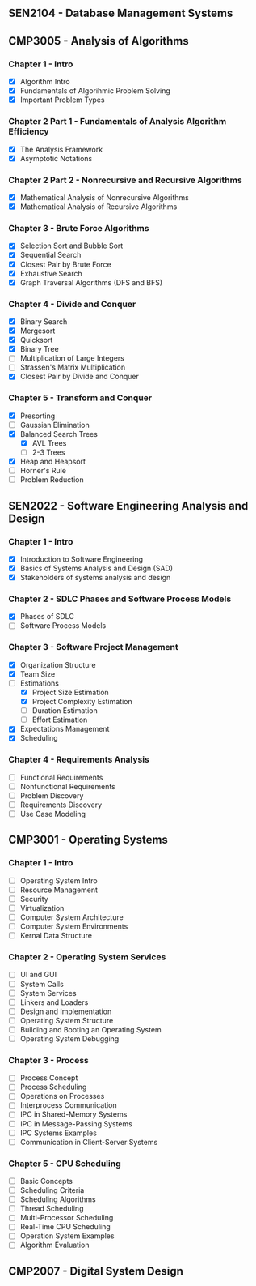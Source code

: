## SEN2104 - Database Management Systems



## CMP3005 - Analysis of Algorithms

### Chapter 1 - Intro 
- [X] Algorithm Intro 
- [X] Fundamentals of Algorihmic Problem Solving
- [X] Important Problem Types

### Chapter 2 Part 1 - Fundamentals of Analysis Algorithm Efficiency

- [X] The Analysis Framework
- [X] Asymptotic Notations  

### Chapter 2 Part 2 - Nonrecursive and Recursive Algorithms

- [X] Mathematical Analysis of Nonrecursive Algorithms
- [X] Mathematical Analysis of Recursive Algorithms

### Chapter 3 - Brute Force Algorithms

- [X] Selection Sort and Bubble Sort
- [X] Sequential Search
- [X] Closest Pair by Brute Force 
- [X] Exhaustive Search
- [X] Graph Traversal Algorithms (DFS and BFS)

### Chapter 4 - Divide and Conquer

- [X] Binary Search
- [X] Mergesort
- [X] Quicksort
- [X] Binary Tree
- [ ] Multiplication of Large Integers
- [ ] Strassen's Matrix Multiplication
- [X] Closest Pair by Divide and Conquer

### Chapter 5 - Transform and Conquer

- [X] Presorting
- [ ] Gaussian Elimination
- [X] Balanced Search Trees
    - [X] AVL Trees
    - [ ] 2-3 Trees
- [X] Heap and Heapsort
- [ ] Horner's Rule
- [ ] Problem Reduction

## SEN2022 - Software Engineering Analysis and Design

### Chapter 1 - Intro

- [X] Introduction to Software Engineering 
- [X] Basics of Systems Analysis and Design (SAD)
- [X] Stakeholders of systems analysis and design

### Chapter 2 - SDLC Phases and Software Process Models

- [X] Phases of SDLC
- [ ] Software Process Models

### Chapter 3 - Software Project Management

- [X] Organization Structure
- [X] Team Size
- [ ] Estimations
  - [X] Project Size Estimation
  - [X] Project Complexity Estimation
  - [ ] Duration Estimation
  - [ ] Effort Estimation
- [X] Expectations Management
- [X] Scheduling

### Chapter 4 -  Requirements Analysis

- [ ] Functional Requirements
- [ ] Nonfunctional Requirements
- [ ] Problem Discovery
- [ ] Requirements Discovery
- [ ] Use Case Modeling

## CMP3001 - Operating Systems

### Chapter 1 - Intro 

- [ ] Operating System Intro
- [ ] Resource Management
- [ ] Security
- [ ] Virtualization
- [ ] Computer System Architecture
- [ ] Computer System Environments
- [ ] Kernal Data Structure

### Chapter 2 - Operating System Services

- [ ] UI and GUI
- [ ] System Calls
- [ ] System Services
- [ ] Linkers and Loaders
- [ ] Design and Implementation
- [ ] Operating System Structure
- [ ] Building and Booting an Operating System
- [ ] Operating System Debugging

### Chapter 3 - Process  

- [ ] Process Concept
- [ ] Process Scheduling
- [ ] Operations on Processes
- [ ] Interprocess Communication
- [ ] IPC in Shared-Memory Systems
- [ ] IPC in Message-Passing Systems
- [ ] IPC Systems Examples
- [ ] Communication in Client-Server Systems

### Chapter 5 - CPU Scheduling

- [ ] Basic Concepts
- [ ] Scheduling Criteria
- [ ] Scheduling Algorithms
- [ ] Thread Scheduling
- [ ] Multi-Processor Scheduling 
- [ ] Real-Time CPU Scheduling 
- [ ] Operation System Examples
- [ ] Algorithm Evaluation

## CMP2007 - Digital System Design
